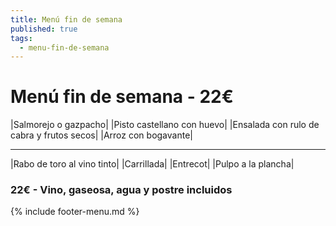 ```yaml
---
title: Menú fin de semana
published: true
tags:
  - menu-fin-de-semana
---
```


# Menú fin de semana - 22€

|Salmorejo o gazpacho|
|Pisto castellano con huevo|
|Ensalada con rulo de cabra y frutos secos|
|Arroz con bogavante|

------

|Rabo de toro al vino tinto|
|Carrillada|
|Entrecot|
|Pulpo a la plancha|

### 22€ - Vino, gaseosa, agua y postre incluidos

{% include footer-menu.md %}
